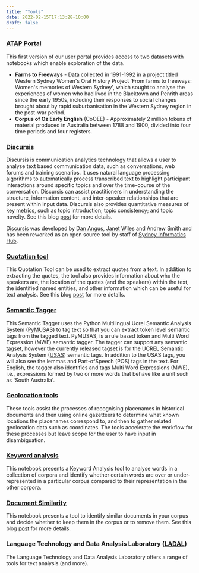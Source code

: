 ```yaml
---
title: "Tools"
date: 2022-02-15T17:13:28+10:00
draft: false
---
```


### [ATAP Portal](https://data.atap.edu.au/main)

This first version of our user portal provides access to two datasets with notebooks which enable exploration of the data.

- **Farms to Freeways** - Data collected in 1991-1992 in a project titled Western Sydney Women's Oral History Project 'From farms to freeways: Women's memories of Western Sydney', which sought to analyse the experiences of women who had lived in the Blacktown and Penrith areas since the early 1950s, including their responses to social changes brought about by rapid suburbanisation in the Western Sydney region in the post-war period.
- **Corpus of Oz Early English** (CoOEE) - Approximately 2 million tokens of material produced in Australia between 1788 and 1900, divided into four time periods and four registers.

### [Discursis](https://github.com/Australian-Text-Analytics-Platform/discursis)

Discursis is communication analytics technology that allows a user to analyse text based communication data, such as conversations, web forums and training scenarios. It uses natural language processing algorithms to automatically process transcribed text to highlight participant interactions around specific topics and over the time-course of the conversation. Discursis can assist practitioners in understanding the structure, information content, and inter-speaker relationships that are present within input data. Discursis also provides quantitative measures of key metrics, such as topic introduction; topic consistency; and topic novelty. See this blog [post](../posts/discursis) for more details.

[Discursis](https://itee.uq.edu.au/project/discursis) was developed by [Dan Angus](https://www.qut.edu.au/about/our-people/academic-profiles/daniel.angus), [Janet Wiles](https://itee.uq.edu.au/profile/2444/janet-wiles) and Andrew Smith and has been reworked as an open source tool by staff of [Sydney Informatics Hub](https://www.sydney.edu.au/research/facilities/sydney-informatics-hub.html).

### [Quotation tool](https://github.com/Australian-Text-Analytics-Platform/quotation-tool)

This Quotation Tool can be used to extract quotes from a text. In addition to extracting the quotes, the tool also provides information about who the speakers are, the location of the quotes (and the speakers) within the text, the identified named entities, and other information which can be useful for text analysis. See this blog [post](../posts/quotation-tool) for more details.

### [Semantic Tagger](https://github.com/Australian-Text-Analytics-Platform/semantic-tagger)

This Semantic Tagger uses the Python Multilingual Ucrel Semantic Analysis System ([PyMUSAS](https://ucrel.github.io/pymusas/)) to tag text so that you can extract token level semantic tags from the tagged text. PyMUSAS, is a rule based token and Multi Word Expression (MWE) semantic tagger. The tagger can support any semantic tagset, however the currently released tagset is for the UCREL Semantic Analysis System ([USAS](https://ucrel.lancs.ac.uk/usas/)) semantic tags. In addition to the USAS tags, you will also see the lemmas and Part-ofSpeech (POS) tags in the text. For English, the tagger also identifies and tags Multi Word Expressions (MWE), i.e., expressions formed by two or more words that behave like a unit such as 'South Australia'.

### [Geolocation tools](https://github.com/Australian-Text-Analytics-Platform/geolocation-tools-workshop)

These tools assist the processes of recognising placenames in historical documents and then using online gazetteers to determine what known locations the placenames correspond to, and then to gather related geolocation data such as coordinates. The tools accelerate the workflow for these processes but leave scope for the user to have input in disambiguation.

### [Keyword analysis](https://github.com/Australian-Text-Analytics-Platform/keyword-analysis)

This notebook presents a Keyword Analysis tool to analyse words in a collection of corpora and identify whether certain words are over or under-represented in a particular corpus compared to their representation in the other corpora.

### [Document Similarity](https://github.com/Australian-Text-Analytics-Platform/document-similarity)

This notebook presents a tool to identify similar documents in your corpus and decide whether to keep them in the corpus or to remove them. See this blog [post](../posts/similarity-tool) for more details.

### Language Technology and Data Analysis Laboratory ([LADAL](https://ladal.edu.au/index.html))

The Language Technology and Data Analysis Laboratory offers a range of tools for text analysis (and more).
